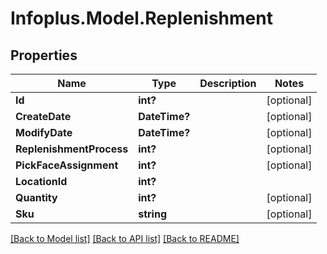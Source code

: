 # Infoplus.Model.Replenishment
## Properties

Name | Type | Description | Notes
------------ | ------------- | ------------- | -------------
**Id** | **int?** |  | [optional] 
**CreateDate** | **DateTime?** |  | [optional] 
**ModifyDate** | **DateTime?** |  | [optional] 
**ReplenishmentProcess** | **int?** |  | [optional] 
**PickFaceAssignment** | **int?** |  | [optional] 
**LocationId** | **int?** |  | 
**Quantity** | **int?** |  | [optional] 
**Sku** | **string** |  | [optional] 

[[Back to Model list]](../README.md#documentation-for-models) [[Back to API list]](../README.md#documentation-for-api-endpoints) [[Back to README]](../README.md)

